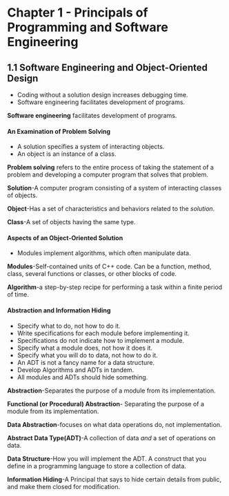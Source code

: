 # Chapter 1 - Principals of Programming and Software Engineering

## 1.1 Software Engineering and Object-Oriented Design

* Coding without a solution design increases debugging time.
* Software engineering facilitates development of programs.

**Software engineering** facilitates development of programs.

#### An Examination of Problem Solving

* A solution specifies a system of interacting objects.
* An object is an instance of a class.

**Problem solving** refers to the entire process of taking the statement of a problem
and developing a computer program that solves that problem.

**Solution**-A computer program consisting of a system of interacting classes of objects.

**Object**-Has a set of characteristics and behaviors related to the _solution_.

**Class**-A set of objects having the same type.

#### Aspects of an Object-Oriented Solution

* Modules implement algorithms, which often manipulate data.

**Modules**-Self-contained units of C++ code. Can be a function, method, class,
several functions or classes, or other blocks of code.

**Algorithm**-a step-by-step recipe for performing a task within a finite period of time.

#### Abstraction and Information Hiding

* Specify what to do, not how to do it.
* Write specifications for each module before implementing it.
* Specifications do not indicate how to implement a module.
* Specify what a module does, not how it does it.
* Specify what you will do to data, not how to do it.
* An ADT is not a fancy name for a data structure.
* Develop Algorithms and ADTs in tandem.
* All modules and ADTs should hide something.

**Abstraction**-Separates the purpose of a module from its implementation.

**Functional (or Procedural) Abstraction**- Separating the purpose of a module from
its implementation.

**Data Abstraction**-focuses on what data operations do, not implementation.

**Abstract Data Type(ADT)**-A collection of data _and_ a set of operations on data.

**Data Structure**-How you will implement the ADT. A construct that you define in a
programming language to store a collection of data.

**Information Hiding**-A Principal that says to hide certain details from public,
and make them closed for modification.

